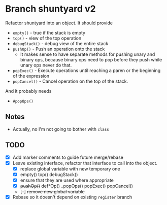 # Branch shuntyard v2

Refactor shuntyard into an object. It should provide

- `empty()` - true if the stack is empty
- `top()` - view of the top operation
- `debugStack()` - debug view of the entire stack
- `pushOp()` - Push an operation onto the stack
    - It makes sense to have separate methods for pushing unary and binary ops,
      because binary ops need to pop before they push while unary ops never do
      that.
- `popExec()` - Execute operations until reaching a paren or the beginning of the expression
- `popCancel()` - Cancel operation on the top of the stack.

And it probably needs

- `#popOps()`

## Notes

- Actually, no I'm not going to bother with `class`

## TODO

-  [X]  Add marker comments to guide future merge/rebase
-  [X]  Leave existing interface, refactor that interface to call into the object.
    -  [X]  replace global variable with new temporary one
    -  [X]  empty() top() debugStack()
    -  [X]  ensure that they are used where appropriate
    -  [X]  ~~pushOp()~~ def*Op() _popOps() popExec() popCancel()
    -  [-]  ~~remove new global variable~~
-  [X]  Rebase so it doesn't depend on existing `register` branch 